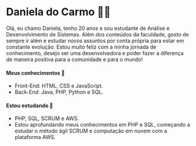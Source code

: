 # Daniela do Carmo :woman_technologist: 

Olá, eu chamo Daniela, tenho 20 anos e sou estudante de Análise e Desenvolvimento de Sistemas. 
Além dos conteúdos da faculdade, gosto de sempre ir além e estudar novos assuntos por conta
própria para estar em constante evolução. Estou muito feliz com a minha jornada de conhecimento,
desejo ser uma desenvolvedora e poder fazer a diferença de maneira positiva para a comunidade e para o mundo! 

#### Meus conhecimentos :orange_book:
* Front-End: HTML, CSS e JavaScript.
* Back-End: Java, PHP, Python e SQL.

#### Estou estudando  🌱

* PHP, SQL, SCRUM e AWS.
* Estou aprofundando meus conhecimentos em PHP e SQL, começando a estudar o método ágil SCRUM e computação em nuvem com a plataforma AWS.

